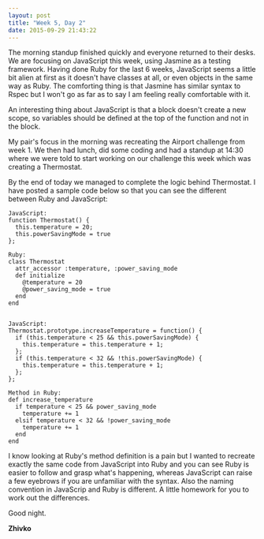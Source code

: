 ```yaml
---
layout: post
title: "Week 5, Day 2"
date: 2015-09-29 21:43:22
---
```

The morning standup finished quickly and everyone returned to their desks. We are focusing on JavaScript this week, using Jasmine as a testing framework. Having done Ruby for the last 6 weeks, JavaScript seems a little bit alien at first as it doesn't have classes at all, or even objects in the same way as Ruby. The comforting thing is that Jasmine has similar syntax to Rspec but I won't go as far as to say I am feeling really comfortable with it.

An interesting thing about JavaScript is that a block doesn't create a new scope, so variables should be defined at the top of the function and not in the block.

My pair's focus in the morning was recreating the Airport challenge from week 1. We then had lunch, did some coding and had a standup at 14:30 where we were told to start working on our challenge this week which was creating a Thermostat.

By the end of today we managed to complete the logic behind Thermostat. I have posted a sample code below so that you can see the different between Ruby and JavaScript:


    JavaScript:
    function Thermostat() {
      this.temperature = 20;
      this.powerSavingMode = true
    };

    Ruby:
    class Thermostat
      attr_accessor :temperature, :power_saving_mode
      def initialize
        @temperature = 20
        @power_saving_mode = true
      end
    end


    JavaScript:
    Thermostat.prototype.increaseTemperature = function() {
      if (this.temperature < 25 && this.powerSavingMode) {
        this.temperature = this.temperature + 1;
      };
      if (this.temperature < 32 && !this.powerSavingMode) {
        this.temperature = this.temperature + 1;
      };
    };

    Method in Ruby:
    def increase_temperature
      if temperature < 25 && power_saving_mode
        temperature += 1
      elsif temperature < 32 && !power_saving_mode
        temperature += 1
      end
    end

I know looking at Ruby's method definition is a pain but I wanted to recreate exactly the same code from JavaScript into Ruby and you can see Ruby is easier to follow and grasp what's happening, whereas JavaScript can raise a few eyebrows if you are unfamiliar with the syntax. Also the naming convention in JavaScrip and Ruby is different. A little homework for you to work out the differences.

Good night.

__Zhivko__
